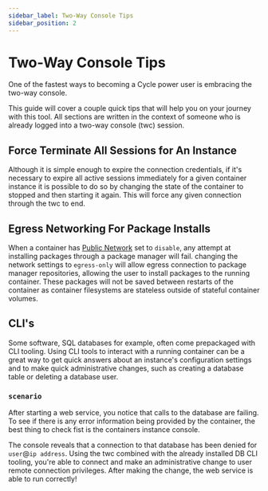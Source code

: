 ```yaml
---
sidebar_label: Two-Way Console Tips
sidebar_position: 2
---
```


# Two-Way Console Tips

One of the fastest ways to becoming a Cycle power user is embracing the two-way console.

This guide will cover a couple quick tips that will help you on your journey with this tool. All sections are written in the context of someone who is already logged into a two-way console (twc) session.

## Force Terminate All Sessions for An Instance

Although it is simple enough to expire the connection credentials, if it's necessary to expire all active sessions immediately for a given container instance it is possible to do so by changing the state of the container to stopped and then starting it again. This will force any given connection through the twc to end.

## Egress Networking For Package Installs

When a container has [Public Network](/reference/containers/configuration/networking#public-network) set to `disable`, any attempt at installing packages through a package manager will fail. changing the network settings to `egress-only` will allow egress connection to package manager repositories, allowing the user to install packages to the running container. These packages will not be saved between restarts of the container as container filesystems are stateless outside of stateful container volumes.

## CLI's

Some software, SQL databases for example, often come prepackaged with CLI tooling. Using CLI tools to interact with a running container can be a great way to get quick answers about an instance's configuration settings and to make quick administrative changes, such as creating a database table or deleting a database user.

### `scenario`

After starting a web service, you notice that calls to the database are failing. To see if there is any error information being provided by the container, the best thing to check fist is the containers instance console.

The console reveals that a connection to that database has been denied for `user`@`ip address`. Using the twc combined with the already installed DB CLI tooling, you're able to connect and make an administrative change to user remote connection privileges. After making the change, the web service is able to run correctly!
